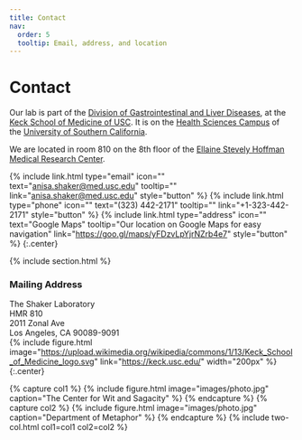 ```yaml
---
title: Contact
nav:
  order: 5
  tooltip: Email, address, and location
---
```


# <i class="fas fa-envelope"></i>Contact

Our lab is part of the [Division of Gastrointestinal and Liver Diseases](https://keck.usc.edu/gastrointestinal-liver-diseases-division/), at the [Keck School of Medicine of USC](https://keck.usc.edu/). It is on the [Health Sciences Campus](https://visit.usc.edu/maps-directions/health-sciences-campus/) of the [University of Southern California](https://www.usc.edu/).

We are located in room 810 on the 8th floor of the [Ellaine Stevely Hoffman Medical Research Center](https://goo.gl/maps/36YWnKxninGcG6YZ8).

{%
  include link.html
  type="email"
  icon=""
  text="anisa.shaker@med.usc.edu"
  tooltip=""
  link="anisa.shaker@med.usc.edu"
  style="button"
%}
{%
  include link.html
  type="phone"
  icon=""
  text="(323) 442-2171"
  tooltip=""
  link="+1-323-442-2171"
  style="button"
%}
{%
  include link.html
  type="address"
  icon=""
  text="Google Maps"
  tooltip="Our location on Google Maps for easy navigation"
  link="https://goo.gl/maps/yFDzvLpYjrNZrb4e7"
  style="button"
%}
{:.center}

{% include section.html %}

### <i class="fas fa-mail-bulk"></i>Mailing Address

The Shaker Laboratory<br>
HMR 810<br>
2011 Zonal Ave<br>
Los Angeles, CA 90089-9091<br>
{% include figure.html image="https://upload.wikimedia.org/wikipedia/commons/1/13/Keck_School_of_Medicine_logo.svg" link="https://keck.usc.edu/" width="200px" %}
{:.center}

{% capture col1 %}
{%
  include figure.html
  image="images/photo.jpg"
  caption="The Center for Wit and Sagacity"
%}
{% endcapture %}
{% capture col2 %}
{%
  include figure.html
  image="images/photo.jpg"
  caption="Department of Metaphor"
%}
{% endcapture %}
{% include two-col.html col1=col1 col2=col2 %}
